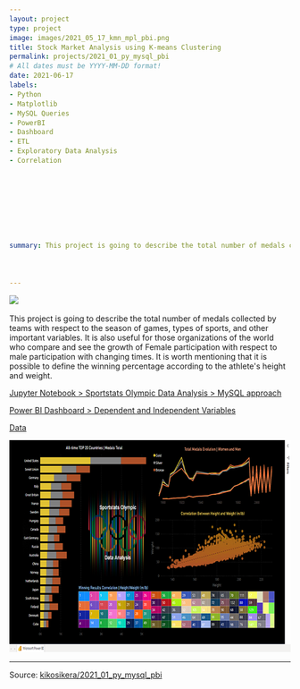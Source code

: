 ```yaml
---
layout: project
type: project
image: images/2021_05_17_kmn_mpl_pbi.png
title: Stock Market Analysis using K-means Clustering
permalink: projects/2021_01_py_mysql_pbi
# All dates must be YYYY-MM-DD format!
date: 2021-06-17
labels:
- Python
- Matplotlib
- MySQL Queries
- PowerBI
- Dashboard
- ETL
- Exploratory Data Analysis
- Correlation








summary: This project is going to describe the total number of medals collected by teams with respect to the season of games, types of sports, and other important variables. It is also useful for those organizations of the world who compare and see the growth of Female participation with respect to male participation with changing times.



---
```


<img class="ui image" src="{{ site.baseurl }}/images/2021_01_py_mysql_pbi_pannel.png">

This project is going to describe the total number of medals collected by teams with respect to the season of games, types of sports, and other important variables. It is also useful for those organizations of the world who compare and see the growth of Female participation with respect to male participation with changing times.
It is worth mentioning that it is possible to define the winning percentage according to the athlete's height and weight. 


[Jupyter Notebook > Sportstats Olympic Data Analysis > MySQL approach](https://colab.research.google.com/gist/kikosikera/567a454cdf7576382b600d89e494742c/2021_01_py_mysql_pbi.ipynb?authuser=1)

[Power BI Dashboard > Dependent and Independent Variables](https://kikosikera.github.io/accomplishments/powerbi/2021_02_06_py_mysql_pbi/)

[Data](https://github.com/kikosikera/2021_01_py_mysql_pbi/tree/master/data)

<a href="https://kikosikera.github.io/accomplishments/powerbi/2021_02_06_py_mysql_pbi/">
  <img src="/images/2021_02_06_py_mysql_pbi_720_379.png" style="width:720px;height:379px;"/>
 </a>


<hr>

Source: <a href="https://github.com/kikosikera/2021_01_py_mysql_pbi"><i class="large github icon"></i>kikosikera/2021_01_py_mysql_pbi</a>
